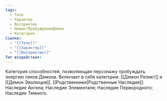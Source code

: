 ```yaml
---
tags:
  - Тело
  - Характер
  - Восприятие
  - Навык/ПробуждениеДемон
  - Категория
Ссылки:
  - "[[Тело]]"
  - "[[Характер]]"
  - "[[Восприятие]]"
Тип воздействия:
---
```


Категория способностей, позволяющая персонажу пробуждать энергию генов Демона. Включает в себя категории: [[Демон Реликт]] и [[Демон Эволюция]]. [[Родственники|Родственные Наследия]]: Наследие Ангела; Наследие Элементаля; Наследие Первородного; Наследие Темного.



